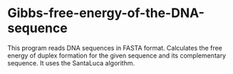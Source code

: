 # Gibbs-free-energy-of-the-DNA-sequence
This program reads DNA sequences in FASTA format. Calculates the free energy of duplex formation for the  given sequence and its complementary sequence. It uses the SantaLuca algorithm.
